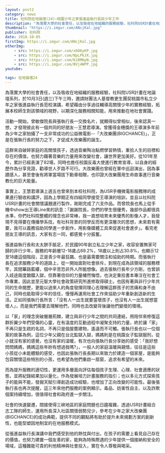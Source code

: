 ```yaml
---
layout: post2
category: news
title: 社科院在地論壇(24)—桃園少年之家張進益執行長談少年工作
description: "為落實大學的社會責任，以及吸收在地組織的服務經驗，社科院USR計畫在地論壇系列，於10月3日(週三)下午三時，邀請財團法人基督教更生團契桃園市私立少年之家張進益執行長蒞校演講..."
thumbnail: "https://i.imgur.com/ANcjKal.jpg"
publisher: 社科院
date: 2018-10-05
firstImg: https://i.imgur.com/ANcjKal.jpg
otherImg:
    - src: https://i.imgur.com/x6O6yKP.jpg
    - src: https://i.imgur.com/NpLPkJX.jpg
    - src: https://i.imgur.com/KiRM6pN.jpg
    - src: https://i.imgur.com/BVj4WPP.jpg
youtube:

tags: 在地論壇24
---
```

為落實大學的社會責任，以及吸收在地組織的服務經驗，社科院USR計畫在地論壇系列，於10月3日(週三)下午三時，邀請財團法人基督教更生團契桃園市私立少年之家張進益執行長蒞校演講，希望藉由分享過往輔導高關懷少年的實務經驗，拓展本校師生對該領域的視野，以期深化服務相關知能，用來推動在地社會實踐。

活動一開始，曾敏傑院長與張執行長一交換名片，就顯得似曾相似，後來認真一想，才發現彼此有一個共同的好朋友--王慧君導演。曾獲得金穗獎的王導演多年前為少年之家拍攝了一支非常成功的公益微電影--「大改樂團(BIGCHANCE)」，正是在張執行長的努力之下，才促成大改樂團的誕生。

這群來自破碎家庭的高關懷孩子，透過音樂陶冶點燃學習熱情，重拾人生的目標和存在的價值，也努力藉著音樂的力量用來改變社會，讓世界更加美好。從101年至今，累計已經表演了82場，同時也擔任校園反毒大使進行教育宣導，以自身的經歷作為分享見證，勸導世人歹路不可行。大改樂團也曾經在軍中巡迴演出，因為事蹟感人，甚至會後有將軍當場拔下勳章相贈，也印證大改樂團用生命故事進行音樂教化的巨大能量。

事實上，王慧君導演上週五也曾來到本校社科院，為USR手機微電影服務隊的成果進行驗收和講評，因為上學期正有四組同學接受王導演的培訓，並且以社科院USR計畫的社會關懷議題進行製作，剛剛完成了六支作品。而曾院長也馬上從手機中show出王導Line來的訊息：「謝謝院長，你們的學生很優秀，幾部作品都很具水準，你們社科院整體的理念也非常棒，我一直想培育未來優秀的影像人才，我發現不見得要在傳播學系找，有社科背景的同學反而有更深層次的思想，未來若有需要，我可以義務協助同學進一步創作，用影像媒體工具來促進社會進步」。看完老朋友王導的訊息，大家有志一同，都感覺十分振奮。

張進益執行長和太太胼手胝足，於民國90年創立私立少年之家，收容安置無家可歸的非行少年，服務的年齡層12-18歲占69.2%，18歲以上則占30.8%，也顯示12至18歲這個階段，正是青少年最狂飆、也是最需要關注和協助的時期。而張執行長在追求服務少年的道路上，從一開始面對社會排斥，到現在成為該領域的服務標竿，其間篳路藍縷，個中辛苦恐非外人所能想像。過去張執行長年少方剛，也曾誤入歧途兩度鋃鐺入獄，但靠著信仰的力量幡然悔悟，也決定重拾書本專注在社會工作專業，因此並至元智大學社會政策研究所進修取得碩士。也因有著與非行少年共同的生命閱歷，更能以過來人的角度發揮同理心去理解這群孩子的苦痛和身不由己，同時也能取得少年的信任，慢慢再運用社會工作來協助少年重新創造新的生活。正如同張執行長所言：「沒有人一出生就要當壞孩子，也沒有人一出生就想當壞人」，而是我們需要去理解他們，同時也去改變背後讓他們變壞的環境。

以「家」的理念突破層層荊棘，建立與非行少年之間的共同連結，用陪伴來修復這群折翼少年們受傷的心靈，在有溫度的互動過程中凝聚支持的力量，終於讓「家」不再只是生疏的名詞，不再只是個屋簷建物，遙遠而不可觸。張執行長也以一位個案的故事為例，這位少年父親在台北監獄入獄，媽媽則是在桃園女子監獄服刑，從小就沒有家的感覺，也沒有家的溫暖，有次也向張執行長分享她的感受：「我好想問問媽媽，媽媽這些年妳有想過我嗎?」，一般人的家庭溫暖與親情，往往是這些小孩從小未能體驗的感受，也因此張執行長長期以來致力於建造一個家屋，是能夠包容關懷這些特別的小孩，也希望為他們重啟一扇窗，追求有希望的未來。

而為提升服務的適切性，更運用多層面向評估每個孩子生理、心理、社會適應的狀態，並將紀錄結果加以量化，作為發展培力計畫服務的指引；也以多元方式探索孩子的能與不能，發掘天賦引導創造成功經驗，也增加了正向改變的可能性。最後張執行長也再次提醒，這三年來他們服務的案例顯示，毒品、妨害性自主、以及詐欺個案持續增加，很值得社會和政府進一步關注。

社會的快速變遷，間接使得三峽地區的家庭問題也日趨複雜，透過USR計畫結合志工隊的師生，運用所長深入社區關懷弱勢兒少，參考在少年之家大改樂團(BIGCHANCE)的成功典範，提供不同的觀點將有助於提升未來規劃方案的創新性，也能型塑因地制宜的在地服務模式。

從張進益執行長演講中我們感受到他的熱忱與付出，在孩子的需要上看見自己存在的價值，也努力建置一個友善的家，能夠為特殊際遇的少年提供一個接納和安全的場域，這種難能可貴的利他精神與社會投入，實在令人尊敬與喝采。